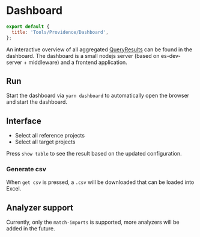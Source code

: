 [//]: # 'AUTO INSERT HEADER PREPUBLISH'

# Dashboard

```js script
export default {
  title: 'Tools/Providence/Dashboard',
};
```

An interactive overview of all aggregated [QueryResults]('./QueryResult.md') can be found in the dashboard.
The dashboard is a small nodejs server (based on es-dev-server + middleware) and a frontend
application.

## Run

Start the dashboard via `yarn dashboard` to automatically open the browser and start the dashboard.

## Interface

- Select all reference projects
- Select all target projects

Press `show table` to see the result based on the updated configuration.

### Generate csv

When `get csv` is pressed, a `.csv` will be downloaded that can be loaded into Excel.

## Analyzer support

Currently, only the `match-imports` is supported, more analyzers will be added in the future.
